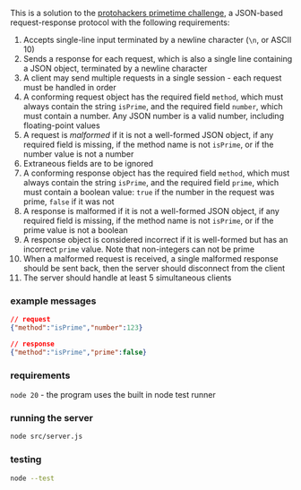This is a solution to the [protohackers primetime challenge](https://protohackers.com/problem/1), a JSON-based request-response protocol with the following requirements:

1. Accepts single-line input terminated by a newline character (`\n`, or ASCII 10)
2. Sends a response for each request, which is also a single line containing a JSON object, terminated by a newline character
3. A client may send multiple requests in a single session - each request must be handled in order
4. A conforming request object has the required field `method`, which must always contain the string `isPrime`, and the required field `number`, which must contain a number. Any JSON number is a valid number, including floating-point values
5. A request is _malformed_ if it is not a well-formed JSON object, if any required field is missing, if the method name is not `isPrime`, or if the number value is not a number
6. Extraneous fields are to be ignored
7. A conforming response object has the required field `method`, which must always contain the string `isPrime`, and the required field `prime`, which must contain a boolean value: `true` if the number in the request was prime, `false` if it was not
8. A response is malformed if it is not a well-formed JSON object, if any required field is missing, if the method name is not `isPrime`, or if the prime value is not a boolean
9. A response object is considered incorrect if it is well-formed but has an incorrect `prime` value. Note that non-integers can not be prime
10. When a malformed request is received, a single malformed response should be sent back, then the server should disconnect from the client
11. The server should handle at least 5 simultaneous clients

### example messages

```json
// request
{"method":"isPrime","number":123}

// response
{"method":"isPrime","prime":false}
``` 

### requirements

`node 20` - the program uses the built in node test runner

### running the server

```bash
node src/server.js
```

### testing

```bash
node --test
```